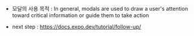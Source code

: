 - 모달의 사용 목적 : In general, modals are used to draw a user's attention toward critical information or guide them to take action

- next step : https://docs.expo.dev/tutorial/follow-up/
